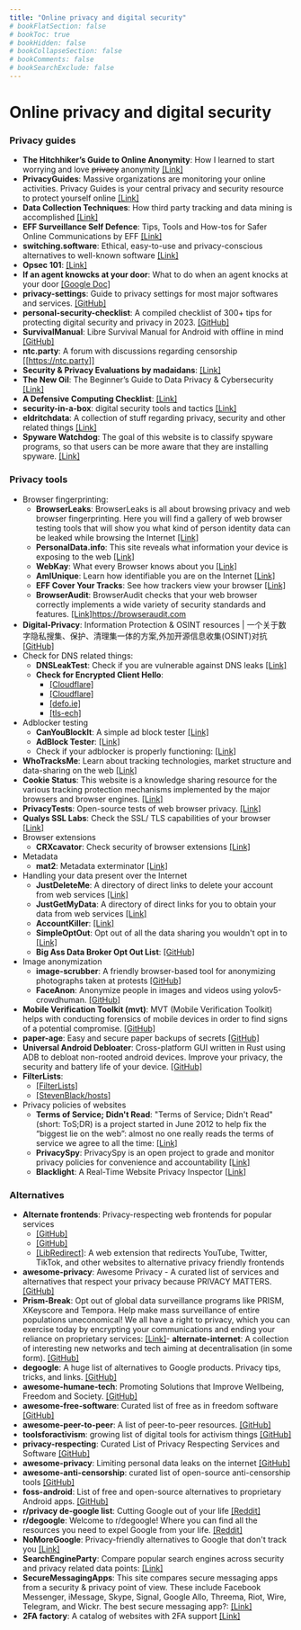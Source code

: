 ```yaml
---
title: "Online privacy and digital security"
# bookFlatSection: false
# bookToc: true
# bookHidden: false
# bookCollapseSection: false
# bookComments: false
# bookSearchExclude: false
---
```


# Online privacy and digital security

### Privacy guides
- **The Hitchhiker’s Guide to Online Anonymity**: How I learned to start worrying and love ~~privacy~~ anonymity [[Link]](https://anonymousplanet.org)
- **PrivacyGuides**: Massive organizations are monitoring your online activities. Privacy Guides is your central privacy and security resource to protect yourself online [[Link]](https://privacyguides.org/)
- **Data Collection Techniques**: How third party tracking and data mining is accomplished [[Link]](https://www.whonix.org/wiki/Data_Collection_Techniques)
- **EFF Surveillance Self Defence**: Tips, Tools and How-tos for Safer Online Communications by EFF [[Link]](https://ssd.eff.org/)
- **switching.software**: Ethical, easy-to-use and privacy-conscious alternatives to well-known software [[Link]](https://switching.software/)
- **Opsec 101**: [[Link]](https://opsec101.org)
- **If an agent knowcks at your door**: What to do when an agent knocks at your door [[Google Doc]](https://docs.google.com/document/d/176Yds1p63Q3iaKilw0luChMzlJhODdiPvF2I4g9eIXo)
- **privacy-settings**: Guide to privacy settings for most major softwares and services. [[GitHub]](https://github.com/StellarSand/privacy-settings)
- **personal-security-checklist**: A compiled checklist of 300+ tips for protecting digital security and privacy in 2023. [[GitHub]](https://github.com/Lissy93/personal-security-checklist)
- **SurvivalManual**: Libre Survival Manual for Android with offline in mind [[GitHub]](https://github.com/ligi/SurvivalManual)
- **ntc.party**: A forum with discussions regarding censorship [[https://ntc.party]]
- **Security & Privacy Evaluations by madaidans**: [[Link]](https://madaidans-insecurities.github.io)
- **The New Oil**: The Beginner’s Guide to Data Privacy & Cybersecurity [[Link]](https://thenewoil.org)
- **A Defensive Computing Checklist**: [[Link]](https://defensivecomputingchecklist.com)
- **security-in-a-box**: digital security tools and tactics [[Link]](https://securityinabox.org/en/)
- **eldritchdata**: A collection of stuff regarding privacy, security and other related things [[Link]](https://eldritchdata.neocities.org)
- **Spyware Watchdog**: The goal of this website is to classify spyware programs, so that users can be more aware that they are installing spyware. [[Link]](https://spyware.neocities.org)

### Privacy tools
- Browser fingerprinting: 
    - **BrowserLeaks**: BrowserLeaks is all about browsing privacy and web browser fingerprinting. Here you will find a gallery of web browser testing tools that will show you what kind of person identity data can be leaked while browsing the Internet [[Link]](https://browserleaks.com/)
    - **PersonalData.info**: This site reveals what information your device is exposing to the web [[Link]](https://personaldata.info)
    - **WebKay**: What every Browser knows about you [[Link]](https://webkay.robinlinus.com)
  - **AmIUnique**: Learn how identifiable you are on the Internet [[Link]](https://amiunique.org/)
  - **EFF Cover Your Tracks**: See how trackers view your browser [[Link]](https://coveryourtracks.eff.org/)
  - **BrowserAudit**: BrowserAudit checks that your web browser correctly implements a wide variety of security standards and features. [[Link]]()https://browseraudit.com
- **Digital-Privacy**: Information Protection & OSINT resources | 一个关于数字隐私搜集、保护、清理集一体的方案,外加开源信息收集(OSINT)对抗 [[GitHub]](https://github.com/ffffffff0x/Digital-Privacy)
- Check for DNS related things:
  - **DNSLeakTest**: Check if you are vulnerable against DNS leaks [[Link]](https://dnsleaktest.com/)
  - **Check for Encrypted Client Hello**:
      - [[Cloudflare]](https://www.cloudflare.com/ssl/encrypted-sni/)
      - [[Cloudflare]](https://crypto.cloudflare.com/cdn-cgi/trace)
      - [[defo.ie]](https://defo.ie/ech-check.php)
      - [[tls-ech]](https://tls-ech.dev/)
- Adblocker testing
  - **CanYouBlockIt**: A simple ad block tester [[Link]](https://canyoublockit.com)
  - **AdBlock Tester**: [[Link]](https://adblock-tester.com)
  - Check if your adblocker is properly functioning: [[Link]](https://blockads.fivefilters.org)
- **WhoTracksMe**: Learn about tracking technologies, market structure and data-sharing on the web [[Link]](https://whotracks.me)
- **Cookie Status**: This website is a knowledge sharing resource for the various tracking protection mechanisms implemented by the major browsers and browser engines. [[Link]](https://www.cookiestatus.com)
- **PrivacyTests**: Open-source tests of web browser privacy. [[Link]](https://privacytests.org)
- **Qualys SSL Labs**: Check the SSL/ TLS capabilities of your browser [[Link]](https://clienttest.ssllabs.com)
- Browser extensions
  - **CRXcavator**: Check security of browser extensions [[Link]](https://crxcavator.io/)
- Metadata
  - **mat2**: Metadata exterminator [[Link]](https://0xacab.org/jvoisin/mat2)
- Handling your data present over the Internet
  - **JustDeleteMe**: A directory of direct links to delete your account from web services [[Link]](https://justdeleteme.xyz/)
  - **JustGetMyData**: A directory of direct links for you to obtain your data from web services [[Link]](https://justgetmydata.com/)
  - **AccountKiller**: [[Link]](https://www.accountkiller.com/en/all-sites)
  - **SimpleOptOut**: Opt out of all the data sharing you wouldn't opt in to [[Link]](https://simpleoptout.com)
  - **Big Ass Data Broker Opt Out List**: [[GitHub]](https://github.com/yaelwrites/Big-Ass-Data-Broker-Opt-Out-List)
- Image anonymization
  - **image-scrubber**: A friendly browser-based tool for anonymizing photographs taken at protests [[GitHub]](https://github.com/everestpipkin/image-scrubber)
  - **FaceAnon**: Anonymize people in images and videos using yolov5-crowdhuman. [[GitHub]](https://github.com/MichaelRomeroJr/FaceAnon)
- **Mobile Verification Toolkit (mvt)**: MVT (Mobile Verification Toolkit) helps with conducting forensics of mobile devices in order to find signs of a potential compromise. [[GitHub]](https://github.com/mvt-project/mvt)
- **paper-age**: Easy and secure paper backups of secrets [[GitHub]](https://github.com/matiaskorhonen/paper-age)
- **Universal Android Debloater**: Cross-platform GUI written in Rust using ADB to debloat non-rooted android devices. Improve your privacy, the security and battery life of your device. [[GitHub]](https://github.com/0x192/universal-android-debloater)
- **FilterLists**:
    - [[FilterLists]](https://filterlists.com)
    - [[StevenBlack/hosts]](https://github.com/StevenBlack/hosts)
- Privacy policies of websites
  - **Terms of Service; Didn't Read**: "Terms of Service; Didn't Read" (short: ToS;DR) is a project started in June 2012 to help fix the “biggest lie on the web”: almost no one really reads the terms of service we agree to all the time: [[Link]](https://tosdr.org/)
  - **PrivacySpy**: PrivacySpy is an open project to grade and monitor privacy policies for convenience and accountability [[Link]](https://privacyspy.org/)
  - **Blacklight**: A Real-Time Website Privacy Inspector [[Link]](https://themarkup.org/blacklight)

### Alternatives
- **Alternate frontends**: Privacy-respecting web frontends for popular services 
    - [[GitHub]](https://github.com/digitalblossom/alternative-frontends) 
    - [[GitHub]](https://github.com/mendel5/alternative-front-ends)
    - [[LibRedirect]](https://libredirect.github.io): A web extension that redirects YouTube, Twitter, TikTok, and other websites to alternative privacy friendly frontends
- **awesome-privacy**: Awesome Privacy - A curated list of services and alternatives that respect your privacy because PRIVACY MATTERS. [[GitHub]](https://github.com/pluja/awesome-privacy)
- **Prism-Break**: Opt out of global data surveillance programs like PRISM, XKeyscore and Tempora. Help make mass surveillance of entire populations uneconomical! We all have a right to privacy, which you can exercise today by encrypting your communications and ending your reliance on proprietary services: [[Link]](https://prism-break.org/en/)- **alternate-internet**: A collection of interesting new networks and tech aiming at decentralisation (in some form). [[GitHub]](https://github.com/redecentralize/alternative-internet)
- **degoogle**: A huge list of alternatives to Google products. Privacy tips, tricks, and links. [[GitHub]](https://github.com/tycrek/degoogle)
- **awesome-humane-tech**: Promoting Solutions that Improve Wellbeing, Freedom and Society. [[GitHub]](https://github.com/humanetech-community/awesome-humane-tech)
- **awesome-free-software**: Curated list of free as in freedom software [[GitHub]](https://github.com/johnjago/awesome-free-software)
- **awesome-peer-to-peer**: A list of peer-to-peer resources. [[GitHub]](https://github.com/kgryte/awesome-peer-to-peer)
- **toolsforactivism**: growing list of digital tools for activism things [[GitHub]](https://github.com/drewrwilson/toolsforactivism)
- **privacy-respecting**: Curated List of Privacy Respecting Services and Software [[GitHub]](https://github.com/nikitavoloboev/privacy-respecting)
- **awesome-privacy**: Limiting personal data leaks on the internet [[GitHub]](https://github.com/KevinColemanInc/awesome-privacy)
- **awesome-anti-censorship**: curated list of open-source anti-censorship tools [[GitHub]](https://github.com/danoctavian/awesome-anti-censorship)
- **foss-android**: List of free and open-source alternatives to proprietary Android apps. [[GitHub]](https://github.com/theel0ja/foss-android)
- **r/privacy de-google list**: Cutting Google out of your life [[Reddit]](https://www.reddit.com/r/privacy/wiki/de-google/)
- **r/degoogle**: Welcome to r/degoogle! Where you can find all the resources you need to expel Google from your life. [[Reddit]](https://www.reddit.com/r/degoogle/)
- **NoMoreGoogle**: Privacy-friendly alternatives to Google that don't track you [[Link]](https://nomoregoogle.com)
- **SearchEngineParty**: Compare popular search engines across security and privacy related data points: [[Link]](https://searchengine.party/)
- **SecureMessagingApps**: This site compares secure messaging apps from a security & privacy point of view. These include Facebook Messenger, iMessage, Skype, Signal, Google Allo, Threema, Riot, Wire, Telegram, and Wickr. The best secure messaging app?: [[Link]](https://www.securemessagingapps.com/)
- **2FA factory**: A catalog of websites with 2FA support [[Link]](https://2fa.directory/in/)